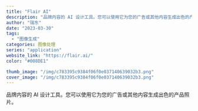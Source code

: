 ```yaml
---
title: "Flair AI"
description: "品牌内容的 AI 设计工具。您可以使用它为您的广告或其他内容生成出色的产品照片。"
author: "瑞东"
date: "2023-03-30"
tags:
  - "图像生成"
categories: 图像处理
series: "application"
website_link: "https://flair.ai/"
color: "#008DE1"

thumb_image: "/img/c783395c9384f06f0e037140639032b3.png"
cover_image: "/img/c783395c9384f06f0e037140639032b3.png"
---
```


品牌内容的 AI 设计工具。您可以使用它为您的广告或其他内容生成出色的产品照片。